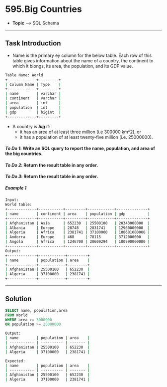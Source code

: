 # 595.Big Countries
* **Topic** --> SQL Schema 
---
## Task Introduction 
* Name is the primary ey column for the below table. Each row of this table gives information about the name of a country, the continent to which it blongs, its area, the population, and its GDP value. 

```sh
Table Name: World 
+-------------+---------+
| Column Name | Type    |
+-------------+---------+
| name        | varchar |
| continent   | varchar |
| area        | int     |
| population  | int     |
| gdp         | bigint  |
+-------------+---------+
```

* A country is **_big_** if:
  * it has an area of at least three million (i.e 300000 km^2), or
  * it has a population of at least twenty-five million (i.e. 25000000).
#### **_To Do 1_**: Write an SQL query to report the name, population, and area of the **big countries**.
#### **_To Do 2_**: Return the result table in **any order**.
#### **_To Do 3_**: Return the result table in **any order**.
##### **Example 1**
```sh
Input: 
World table:
+-------------+-----------+---------+------------+--------------+
| name        | continent | area    | population | gdp          |
+-------------+-----------+---------+------------+--------------+
| Afghanistan | Asia      | 652230  | 25500100   | 20343000000  |
| Albania     | Europe    | 28748   | 2831741    | 12960000000  |
| Algeria     | Africa    | 2381741 | 37100000   | 188681000000 |
| Andorra     | Europe    | 468     | 78115      | 3712000000   |
| Angola      | Africa    | 1246700 | 20609294   | 100990000000 |
+-------------+-----------+---------+------------+--------------+
Output: 
+-------------+------------+---------+
| name        | population | area    |
+-------------+------------+---------+
| Afghanistan | 25500100   | 652230  |
| Algeria     | 37100000   | 2381741 |
+-------------+------------+---------+
```
--- 
## Solution
```SQL
SELECT name, population,area
FROM World 
WHERE area >= 3000000
OR population >= 25000000
```

```sh
Output: 
| name        | population | area    |
| ----------- | ---------- | ------- |
| Afghanistan | 25500100   | 652230  |
| Algeria     | 37100000   | 2381741 |

Expected: 
| name        | population | area    |
| ----------- | ---------- | ------- |
| Afghanistan | 25500100   | 652230  |
| Algeria     | 37100000   | 2381741 |
```
